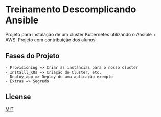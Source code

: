 # Treinamento Descomplicando Ansible

Projeto para instalação de um cluster Kubernetes utilizando o Ansible + AWS.
Projeto com contribuição dos alunos

## Fases do Projeto
```
- Provisioning => Criar as instâncias para o nosso cluster
- Installl_K8s => Criação do Cluster, etc.
- Deploy_app => Deploy de uma aplicação exemplo
- Extras => Segredo
```


## License
[MIT](https://choosealicense.com/licenses/mit/)
